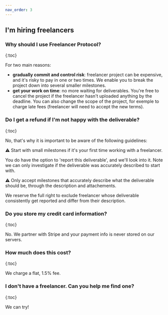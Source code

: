 ```yaml
---
nav_order: 3
---
```


## I'm hiring freelancers

### Why should I use Freelancer Protocol?

{:toc}

For two main reasons:

- **gradually commit and control risk**: freelancer project can be expensive, and it's risky to pay in one or two times. We enable you to break the project down into several smaller milestones.
- **get your work on time**: no more waiting for deliverables. You're free to cancel the project if the freelancer hasn't uploaded anything by the deadline. You can also change the scope of the project, for exemple to charge late fees (freelancer will need to accept the new terms).

### Do I get a refund if I'm not happy with the deliverable?

{:toc}

No, that's why it is important to be aware of the following guidelines:

⚠️ Start with small milestones if it's your first time working with a freelancer.

You do have the option to 'report this deliverable', and we'll look into it. Note we can only investigate if the deliverable was accurately described to start with.

⚠️ Only accept milestones that accurately describe what the deliverable should be, through the description and attachements.

We reserve the full right to exclude freelancer whose deliverable consistently get reported and differ from their description.

<!-- > In the same way, a freelancer who uploads misleading demos of deliverables also faces exclusion. -->

<!-- We can only investigate a complaint if the milestone was properly describe to start with.

To help us look into complaints, please make sure
When you do, we'll investigate and reserve the right to exclude any freelancer that consistently upload deliverables like this.

We can only take measure.

How big should I make the milestones ?
Depends on the kind of type of work, but usually 4-5 hours of freelancer's work is a minimum to start with.
Once you're comftorable with the -->

### Do you store my credit card information?

{:toc}

No. We partner with Stripe and your payment info is never stored on our servers.

### How much does this cost?

{:toc}

We charge a flat, 1.5% fee.

### I don't have a freelancer. Can you help me find one?

{:toc}

We can try!
